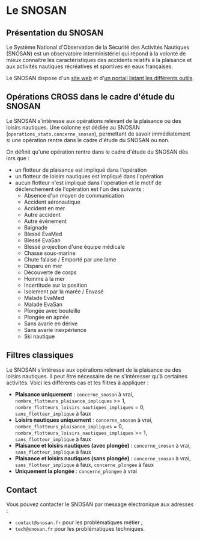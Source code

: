 # Le SNOSAN

## Présentation du SNOSAN
Le Système National d'Observation de la Sécurité des Activités Nautiques (SNOSAN) est un observatoire interministériel qui répond à la volonté de mieux connaître les caractéristiques des accidents relatifs à la plaisance et aux activités nautiques récréatives et sportives en eaux françaises.

Le SNOSAN dispose d'un [site web](https://www.snosan.fr) et d'[un portail listant les différents outils](https://outils.snosan.fr).

## Opérations CROSS dans le cadre d'étude du SNOSAN
Le SNOSAN s'intéresse aux opérations relevant de la plaisance ou des loisirs nautiques. Une colonne est dédiée au SNOSAN (`operations_stats.concerne_snosan`), permettant de savoir immédiatement si une opération rentre dans le cadre d'étude du SNOSAN ou non.

On définit qu'une opération rentre dans le cadre d'étude du SNOSAN dès lors que :
- un flotteur de plaisance est impliqué dans l'opération
- un flotteur de loisirs nautiques est impliqué dans l'opération
- aucun flotteur n'est impliqué dans l'opération et le motif de déclenchement de l'opération est l'un des suivants :
    - Absence d'un moyen de communication
    - Accident aéronautique
    - Accident en mer
    - Autre accident
    - Autre événement
    - Baignade
    - Blessé EvaMed
    - Blessé EvaSan
    - Blessé projection d'une équipe médicale
    - Chasse sous-marine
    - Chute falaise / Emporté par une lame
    - Disparu en mer
    - Découverte de corps
    - Homme à la mer
    - Incertitude sur la position
    - Isolement par la marée / Envasé
    - Malade EvaMed
    - Malade EvaSan
    - Plongée avec bouteille
    - Plongée en apnée
    - Sans avarie en dérive
    - Sans avarie inexpérience
    - Ski nautique

## Filtres classiques
Le SNOSAN s'intéresse aux opérations relevant de la plaisance ou des loisirs nautiques. Il peut être nécessaire de ne s'intéresser qu'à certaines activités. Voici les différents cas et les filtres à appliquer :

- **Plaisance uniquement** : `concerne_snosan` à vrai, `nombre_flotteurs_plaisance_impliques` >= 1, `nombre_flotteurs_loisirs_nautiques_impliques` = 0, `sans_flotteur_implique` à faux
- **Loisirs nautiques uniquement** : `concerne_snosan` à vrai, `nombre_flotteurs_plaisance_impliques` = 0, `nombre_flotteurs_loisirs_nautiques_impliques` >= 1, `sans_flotteur_implique` à faux
- **Plaisance et loisirs nautiques (avec plongée)** : `concerne_snosan` à vrai, `sans_flotteur_implique` à faux
- **Plaisance et loisirs nautiques (sans plongée)** : `concerne_snosan` à vrai, `sans_flotteur_implique` à faux, `concerne_plongee` à faux
- **Uniquement la plongée** : `concerne_plongee` à vrai

## Contact
Vous pouvez contacter le SNOSAN par message électronique aux adresses :
- `contact@snosan.fr` pour les problématiques métier ;
- `tech@snosan.fr` pour les problématiques techniques.

